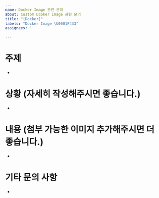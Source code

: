```yaml
---
name: Docker Image 관련 문의
about: Custom Dcoker Image 관련 문의
title: "[Docker]"
labels: "Docker Image \U0001F433"
assignees: ''

---
```


# 주제
- 

# 상황 (자세히 작성해주시면 좋습니다.)
- 

# 내용 (첨부 가능한 이미지 추가해주시면 더 좋습니다.)
- 

# 기타 문의 사항
-
